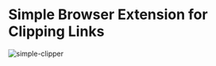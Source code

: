 # Simple Browser Extension for Clipping Links


![simple-clipper](https://user-images.githubusercontent.com/60577503/181354305-a28600b8-c701-407d-810e-44fc852e6ed1.png)

